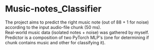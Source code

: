 # Music-notes_Classifier
The project aims to predict the right music note (out of 88 + 1 for noise) according to the input audio-file chunk (50 ms). <br />
Real-world music data (isolated notes + noise) was gathered by myself. <br />
Predictor is a composition of two PyTorch MLP's (one for determining if chunk contains music and other for classifying it).

